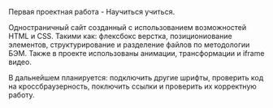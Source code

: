Первая проектная работа - Научиться учиться.

Одностраничный сайт созданный с использованием возможностей HTML и CSS. Такими как: флексбокс верстка, позициониование элементов, структурирование и разделение файлов по методологии БЭМ. Также в проекте использованы анимации, трансформации и iframe видео.

В дальнейшем планируется: подключить другие шрифты, проверить код на кроссбраузерность, поключить ссылки и проверить их корректную работу.
